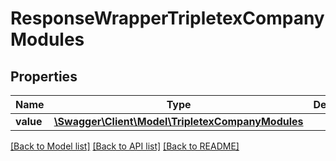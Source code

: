 # ResponseWrapperTripletexCompanyModules

## Properties
Name | Type | Description | Notes
------------ | ------------- | ------------- | -------------
**value** | [**\Swagger\Client\Model\TripletexCompanyModules**](TripletexCompanyModules.md) |  | [optional] 

[[Back to Model list]](../README.md#documentation-for-models) [[Back to API list]](../README.md#documentation-for-api-endpoints) [[Back to README]](../README.md)


